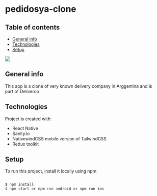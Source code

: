 # pedidosya-clone

## Table of contents
* [General info](#general-info)
* [Technologies](#technologies)
* [Setup](#setup)

![](https://res.cloudinary.com/lookhome/image/upload/v1672886586/gifs/zgu3zw5zcmef0wdborl6.gif)

## General info
This app is a clone of very known delivery company in Arggentina and is part of Deliveroo

## Technologies
Project is created with:
* React Native
* Sanity.io
* NativewindCSS mobile version of TailwindCSS
* Redux toolkit

## Setup
To run this project, install it locally using npm:

```

$ npm install
$ npm start or npm run android or npm run ios 

```
